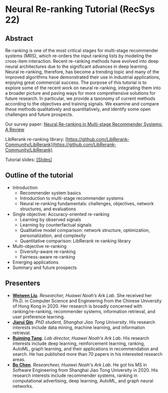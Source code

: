 # Neural Re-ranking Tutorial (RecSys 22)

## Abstract
Re-ranking is one of the most critical stages for multi-stage recommender systems (MRS), which re-orders the input ranking lists by modeling the cross-item interaction. Recent re-ranking methods have evolved into deep neural architectures due to the significant advances in deep learning. Neural re-ranking, therefore, has become a trending topic and many of the improved algorithms have demonstrated their use in industrial applications, enjoying great commercial success. The purpose of this tutorial is to explore some of the recent work on neural re-ranking, integrating them into a broader picture and paving ways for more comprehensive solutions for future research. In particular, we provide a taxonomy of current methods according to the objectives and training signals. We examine and compare these methods qualitatively and quantitatively, and identify some open challenges and future prospects.

Our survey paper: [Neural Re-ranking in Multi-stage Recommender Systems: A Review](https://arxiv.org/pdf/2202.06602.pdf)

LibRerank re-ranking library: [https://github.com/LibRerank-Community/LibRerank](https://github.com/LibRerank-Community/LibRerank)

Tutorial slides: [[Slides]](slides-recsys22-tutorial-neuralreranking.pdf)

## Outline of the tutorial
* Introduction
    * Recommender system basics
    * Introduction to multi-stage recommender systems
    * Neural re-ranking fundamentals: challenges, objectives, network structures, and evaluations
* Single objective: Accuracy-oriented re-ranking
    * Learning by observed signals
    * Learning by counterfactual signals
    * Qualitative model comparison: network structure, optimization, personalization, and complexity
    * Quantitative comparison: LibRerank re-ranking library
* Multi-objective re-ranking
    * Diversity-aware re-ranking
    * Fairness-aware re-ranking
* Emerging applications 
* Summary and future prospects 

## Presenters
* [**Weiwen Liu**](https://wwliu555.github.io/). _Researcher, Huawei Noah’s Ark Lab_. She received her Ph.D. in Computer Science and Engineering from the Chinese University of Hong Kong in 2020. Her research is broadly concerned with ranking/re-ranking, recommender systems, information retrieval, and user preference learning.
* [**Jiarui Qin**](http://jiaruiqin.me/). _PhD student, Shanghai Jiao Tong University_. His research interests include data mining, machine learning, and information retrieval.
* [**Ruiming Tang**](https://scholar.google.com.sg/citations?user=fUtHww0AAAAJ&hl=en). _Lab director, Huawei Noah's Ark Lab_. His research interests include deep learning, reinforcement learning, ranking, AutoML, graph learning, and their applications in recommendation and search. He has published more than 70 papers in his interested research areas.
* [**Bo Chen**](https://scholar.google.com.sg/citations?user=RZU1wxsAAAAJ&hl=zh-CN). _Researcheer, Huawei Noah's Ark Lab_. He got his MS in Software Engineering from Shanghai Jiao Tong University in 2020. His research interests include recommender systems, ranking in computational advertising, deep learning, AutoML, and graph neural networks.




<!-- ## Welcome to GitHub Pages

You can use the [editor on GitHub](https://github.com/LibRerank-Community/neural-reranking-tutorial.github.io/edit/gh-pages/index.md) to maintain and preview the content for your website in Markdown files.

Whenever you commit to this repository, GitHub Pages will run [Jekyll](https://jekyllrb.com/) to rebuild the pages in your site, from the content in your Markdown files.

### Markdown

Markdown is a lightweight and easy-to-use syntax for styling your writing. It includes conventions for

```markdown
Syntax highlighted code block

# Header 1
## Header 2
### Header 3

- Bulleted
- List

1. Numbered
2. List

**Bold** and _Italic_ and `Code` text

[Link](url) and ![Image](src)
```

For more details see [Basic writing and formatting syntax](https://docs.github.com/en/github/writing-on-github/getting-started-with-writing-and-formatting-on-github/basic-writing-and-formatting-syntax).

### Jekyll Themes

Your Pages site will use the layout and styles from the Jekyll theme you have selected in your [repository settings](https://github.com/LibRerank-Community/neural-reranking-tutorial.github.io/settings/pages). The name of this theme is saved in the Jekyll `_config.yml` configuration file.

### Support or Contact

Having trouble with Pages? Check out our [documentation](https://docs.github.com/categories/github-pages-basics/) or [contact support](https://support.github.com/contact) and we’ll help you sort it out.
 -->
